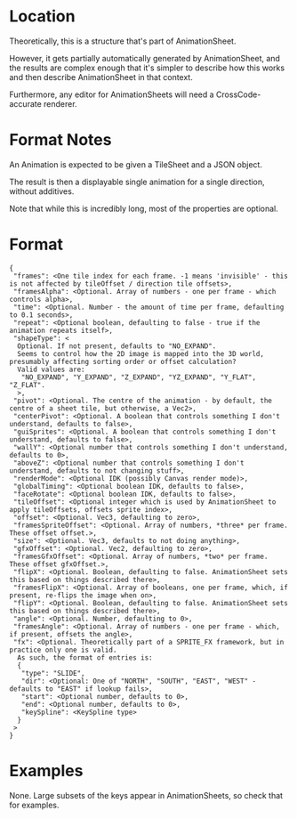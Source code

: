 # Location

Theoretically, this is a structure that's part of AnimationSheet.

However, it gets partially automatically generated by AnimationSheet, and the results are complex enough that it's simpler to describe how this works and then describe AnimationSheet in that context.

Furthermore, any editor for AnimationSheets will need a CrossCode-accurate renderer.

# Format Notes

An Animation is expected to be given a TileSheet and a JSON object.

The result is then a displayable single animation for a single direction, without additives.

Note that while this is incredibly long, most of the properties are optional.

# Format

```
{
 "frames": <One tile index for each frame. -1 means 'invisible' - this is not affected by tileOffset / direction tile offsets>,
 "framesAlpha": <Optional. Array of numbers - one per frame - which controls alpha>,
 "time": <Optional. Number - the amount of time per frame, defaulting to 0.1 seconds>,
 "repeat": <Optional boolean, defaulting to false - true if the animation repeats itself>,
 "shapeType": <
  Optional. If not present, defaults to "NO_EXPAND".
  Seems to control how the 2D image is mapped into the 3D world, presumably affecting sorting order or offset calculation?
  Valid values are:
   "NO_EXPAND", "Y_EXPAND", "Z_EXPAND", "YZ_EXPAND", "Y_FLAT", "Z_FLAT".
  >,
 "pivot": <Optional. The centre of the animation - by default, the centre of a sheet tile, but otherwise, a Vec2>,
 "centerPivot": <Optional. A boolean that controls something I don't understand, defaults to false>,
 "guiSprites": <Optional. A boolean that controls something I don't understand, defaults to false>,
 "wallY": <Optional number that controls something I don't understand, defaults to 0>,
 "aboveZ": <Optional number that controls something I don't understand, defaults to not changing stuff>,
 "renderMode": <Optional IDK (possibly Canvas render mode)>,
 "globalTiming": <Optional boolean IDK, defaults to false>,
 "faceRotate": <Optional boolean IDK, defaults to false>,
 "tileOffset": <Optional integer which is used by AnimationSheet to apply tileOffsets, offsets sprite index>,
 "offset": <Optional. Vec3, defaulting to zero>,
 "framesSpriteOffset": <Optional. Array of numbers, *three* per frame. These offset offset.>,
 "size": <Optional. Vec3, defaults to not doing anything>,
 "gfxOffset": <Optional. Vec2, defaulting to zero>,
 "framesGfxOffset": <Optional. Array of numbers, *two* per frame. These offset gfxOffset.>,
 "flipX": <Optional. Boolean, defaulting to false. AnimationSheet sets this based on things described there>,
 "framesFlipX": <Optional. Array of booleans, one per frame, which, if present, re-flips the image when on>,
 "flipY": <Optional. Boolean, defaulting to false. AnimationSheet sets this based on things described there>,
 "angle": <Optional. Number, defaulting to 0>,
 "framesAngle": <Optional. Array of numbers - one per frame - which, if present, offsets the angle>,
 "fx": <Optional. Theoretically part of a SPRITE_FX framework, but in practice only one is valid.
  As such, the format of entries is:
  {
   "type": "SLIDE",
   "dir": <Optional: One of "NORTH", "SOUTH", "EAST", "WEST" - defaults to "EAST" if lookup fails>,
   "start": <Optional number, defaults to 0>,
   "end": <Optional number, defaults to 0>,
   "keySpline": <KeySpline type>
  }
 >
}
```

# Examples

None. Large subsets of the keys appear in AnimationSheets, so check that for examples.
